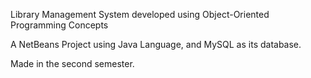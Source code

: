 Library Management System developed using Object-Oriented Programming Concepts

A NetBeans Project using Java Language, and MySQL as its database.

Made in the second semester.
